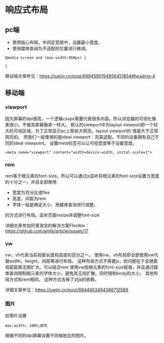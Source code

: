 # 响应式布局

## pc端

- 使用版心布局，中间定宽居中，设置最小宽度。
- 使用媒体查询为不适配的位置进行微调。

```
@media screen and (max-width:960px) {

}
```

移动端文章参见：https://juejin.cn/post/6894590194956451854#heading-4

## 移动端

### viewport

因为屏幕的dpi很高，一个逻辑csspx需要代表很多内容。所以浏览器的可视化像素很小。不像其屏幕像素一样大。
默认的viewport中为layout viewport即一个较大的可视区域，为了正常显示pc上那些大网页。layout viewport的
值是大于正常网页的。
而我们一般使用的是ideal viewport：完美适配。不同的设备拥有自己不同的ideal viewpoint。
设置meta标签可以让可视宽度等于设备宽度。
```
<meta name="viewport" content="width=device-width, inital-scale=1">
```

### rem

rem等于根元素的font-size。所以可以通过js监听将根元素的font-size设置为宽度的十分之一。并且全部使用

- 宽度为百分比或flex
- 高度，间距为rem
- 字体一般是确定大小，用媒体查询进行调整。

的方式进行布局。监听页面resize并调整font-size

详细文章参加阿里淘宝的解决方案Flexible：https://github.com/amfe/article/issues/17

### vw

vw，vh代表当前视窗长度和高度的百分之一。
使用vw，vh布局即全部使用vw代替width，height，间距等进行布局。
这种布局方式不需要js，但问题在于会随着视窗距离无限扩大。可以结合rem
使用vw给根元素的font-size赋值，并且通过媒体查询限制根元素的字体大小，避免其无线扩散。同时限制body的大小。
其他布局方式和rem相同。
这种方式去掉了对js的依赖。

详细文章参见：https://juejin.cn/post/6844903494386712589

### 图片

给图片设置
```
max-width: 100%;即可
```
根据不同的dpi屏幕设置不同缩放比的图片。